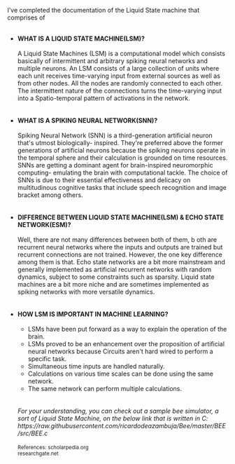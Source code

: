 I’ve completed the documentation of the Liquid State machine that comprises of<BR/><BR/>
<ul>
  <li><b>WHAT IS A LIQUID STATE MACHINE(LSM)?</b><br/><br/>
A Liquid State Machines (LSM) is a computational model which consists basically of intermittent and arbitrary spiking neural networks and multiple neurons.
  An LSM consists of a large collection of units where each unit receives time-varying input 
  from external sources as well as from other nodes. All the nodes are randomly connected to each other.
  The intermittent nature of the connections turns the time-varying input into a Spatio-temporal pattern of activations in the network.
  </li>
  <br/><br/>
  <li><b>WHAT IS A SPIKING NEURAL NETWORK(SNN)?</b><br/><br/>
Spiking Neural Network (SNN) is a third-generation artificial neuron that's utmost biologically- inspired. 
  They're preferred above the former generations of artificial neurons because the spiking neurons operate in the temporal sphere and 
  their calculation is grounded on time resources. SNNs are getting a dominant agent for brain-inspired neuromorphic 
  computing- emulating the brain with computational tackle. The choice of SNNs is due to their essential effectiveness
  and delicacy on multitudinous cognitive tasks that include speech recognition and image bracket among others.
  </li>
<br/><br/>
  <li><b>DIFFERENCE BETWEEN LIQUID STATE MACHINE(LSM) & ECHO STATE NETWORK(ESM)?</b><br/><br/>
Well, there are not many differences between both of them, b
    oth are recurrent neural networks where the inputs and outputs are trained but recurrent connections are not trained. 
    However, the one key difference among them is that. Echo state networks are a bit more mainstream 
    and generally implemented as artificial recurrent networks with random dynamics, subject to some constraints such as sparsity. 
    Liquid state machines are a bit more niche and are sometimes implemented as spiking networks with more versatile dynamics.
  </li>
  <br/><br/>
  <li><b>HOW LSM IS IMPORTANT IN MACHINE LEARNING?</b><br/><br/>
<ul>
  <li>LSMs have been put forward as a way to explain the operation of the brain.</li> 
   <li> LSMs proved to be an enhancement over the proposition of artificial neural networks because 
     Circuits aren't hard wired to perform a specific task. </li>
  <li>Simultaneous time inputs are handled naturally. </li>
  <li>Calculations on various time scales can be done using the same network.</li> 
   <li>The same network can perform multiple calculations. </li>
    </ul>
  </li>
  <br/><br/>
<i>For your understanding, you can check out a sample bee simulator, a sort of Liquid State Machine, on the below link that is written in C:
https://raw.githubusercontent.com/ricardodeazambuja/Bee/master/BEE/src/BEE.c
  </i>
<br/><br/>
<small>References: scholarpedia.org<br>
researchgate.net
  </small>
